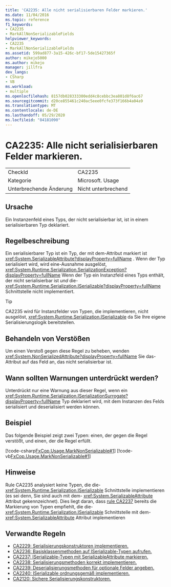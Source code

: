 ```yaml
---
title: 'CA2235: Alle nicht serialisierbaren Felder markieren.'
ms.date: 11/04/2016
ms.topic: reference
f1_keywords:
- CA2235
- MarkAllNonSerializableFields
helpviewer_keywords:
- CA2235
- MarkAllNonSerializableFields
ms.assetid: 599ad877-3a15-426c-bf17-5de15427365f
author: mikejo5000
ms.author: mikejo
manager: jillfra
dev_langs:
- CSharp
- VB
ms.workload:
- multiple
ms.openlocfilehash: 8157db028333300edd4c8cebbc3ea801d8f6ac67
ms.sourcegitcommit: d20ce855461c240ac5eee0fcfe373f166b4a04a9
ms.translationtype: MT
ms.contentlocale: de-DE
ms.lasthandoff: 05/29/2020
ms.locfileid: "84181090"
---
```

# <a name="ca2235-mark-all-non-serializable-fields"></a>CA2235: Alle nicht serialisierbaren Felder markieren.

|||
|-|-|
|CheckId|CA2235|
|Kategorie|Microsoft. Usage|
|Unterbrechende Änderung|Nicht unterbrechend|

## <a name="cause"></a>Ursache

Ein Instanzenfeld eines Typs, der nicht serialisierbar ist, ist in einem serialisierbaren Typ deklariert.

## <a name="rule-description"></a>Regelbeschreibung

Ein serialisierbarer Typ ist ein Typ, der mit dem-Attribut markiert ist <xref:System.SerializableAttribute?displayProperty=fullName> . Wenn der Typ serialisiert wird, wird eine-Ausnahme ausgelöst, <xref:System.Runtime.Serialization.SerializationException?displayProperty=fullName> Wenn der Typ ein Instanzfeld eines Typs enthält, der nicht serialisierbar ist *und* die- <xref:System.Runtime.Serialization.ISerializable?displayProperty=fullName> Schnittstelle nicht implementiert.

> [!TIP]
> CA2235 wird für Instanzfelder von Typen, die implementieren, nicht ausgelöst, <xref:System.Runtime.Serialization.ISerializable> da Sie Ihre eigene Serialisierungslogik bereitstellen.

## <a name="how-to-fix-violations"></a>Behandeln von Verstößen

Um einen Verstoß gegen diese Regel zu beheben, wenden <xref:System.NonSerializedAttribute?displayProperty=fullName> Sie das-Attribut auf das Feld an, das nicht serialisierbar ist.

## <a name="when-to-suppress-warnings"></a>Wann sollten Warnungen unterdrückt werden?

Unterdrückt nur eine Warnung aus dieser Regel, wenn ein <xref:System.Runtime.Serialization.ISerializationSurrogate?displayProperty=fullName> Typ deklariert wird, mit dem Instanzen des Felds serialisiert und deserialisiert werden können.

## <a name="example"></a>Beispiel

Das folgende Beispiel zeigt zwei Typen: einen, der gegen die Regel verstößt, und einen, der die Regel erfüllt.

[!code-csharp[FxCop.Usage.MarkNonSerializable#1](../code-quality/codesnippet/CSharp/ca2235-mark-all-non-serializable-fields_1.cs)]
[!code-vb[FxCop.Usage.MarkNonSerializable#1](../code-quality/codesnippet/VisualBasic/ca2235-mark-all-non-serializable-fields_1.vb)]

## <a name="remarks"></a>Hinweise

Rule CA2235 analysiert keine Typen, die die- <xref:System.Runtime.Serialization.ISerializable> Schnittstelle implementieren (es sei denn, Sie sind auch mit dem- <xref:System.SerializableAttribute> Attribut gekennzeichnet). Dies liegt daran, dass [rule CA2237](../code-quality/ca2237.md) bereits die Markierung von Typen empfiehlt, die die- <xref:System.Runtime.Serialization.ISerializable> Schnittstelle mit dem- <xref:System.SerializableAttribute> Attribut implementieren

## <a name="related-rules"></a>Verwandte Regeln

- [CA2229: Serialisierungskonstruktoren implementieren.](../code-quality/ca2229.md)
- [CA2236: Basisklassenmethoden auf ISerializable-Typen aufrufen.](../code-quality/ca2236.md)
- [CA2237: ISerializable-Typen mit SerializableAttribute markieren.](../code-quality/ca2237.md)
- [CA2238: Serialisierungsmethoden korrekt implementieren.](../code-quality/ca2238.md)
- [CA2239: Deserialisierungsmethoden für optionale Felder angeben.](../code-quality/ca2239.md)
- [CA2240: ISerializable ordnungsgemäß implementieren.](../code-quality/ca2240.md)
- [CA2120: Sichere Serialisierungskonstruktoren.](../code-quality/ca2120.md)
